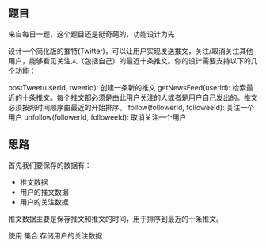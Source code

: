 ## 题目

来自每日一题，这个题目还是挺奇葩的，功能设计为先


设计一个简化版的推特(Twitter)，可以让用户实现发送推文，关注/取消关注其他用户，能够看见关注人（包括自己）的最近十条推文。你的设计需要支持以下的几个功能：

postTweet(userId, tweetId): 创建一条新的推文
getNewsFeed(userId): 检索最近的十条推文。每个推文都必须是由此用户关注的人或者是用户自己发出的。推文必须按照时间顺序由最近的开始排序。
follow(followerId, followeeId): 关注一个用户
unfollow(followerId, followeeId): 取消关注一个用户


## 思路

首先我们要保存的数据有：

- 推文数据
- 用户的推文数据
- 用户的关注数据

推文数据主要是保存推文和推文的时间，用于排序到最近的十条推文。

使用 集合 存储用户的关注数据
